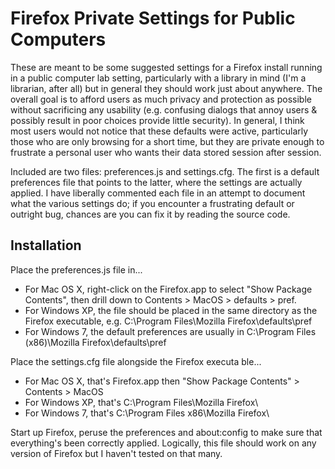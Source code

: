 # Firefox Private Settings for Public Computers

These are meant to be some suggested settings for a Firefox install running in a public computer lab setting, particularly with a library in mind (I'm a librarian, after all) but in general they should work just about anywhere. The overall goal is to afford users as much privacy and protection as possible without sacrificing any usability (e.g. confusing dialogs that annoy users & possibly result in poor choices provide little security). In general, I think most users would not notice that these defaults were active, particularly those who are only browsing for a short time, but they are private enough to frustrate a personal user who wants their data stored session after session.

Included are two files: preferences.js and settings.cfg. The first is a default preferences file that points to the latter, where the settings are actually applied. I have liberally commented each file in an attempt to document what the various settings do; if you encounter a frustrating default or outright bug, chances are you can fix it by reading the source code.

## Installation

Place the preferences.js file in...

- For Mac OS X, right-click on the Firefox.app to select "Show Package Contents", then drill down to Contents > MacOS > defaults > pref.
- For Windows XP, the file should be placed in the same directory as the Firefox executable, e.g. C:\Program Files\Mozilla Firefox\defaults\pref
- For Windows 7, the default preferences are usually in C:\Program Files (x86)\Mozilla Firefox\defaults\pref

Place the settings.cfg file alongside the Firefox executa ble...

- For Mac OS X, that's Firefox.app then "Show Package Contents" > Contents > MacOS
- For Windows XP, that's C:\Program Files\Mozilla Firefox\
- For Windows 7, that's C:\Program Files x86\Mozilla Firefox\

Start up Firefox, peruse the preferences and about:config to make sure that everything's been correctly applied. Logically, this file should work on any version of Firefox but I haven't tested on that many.